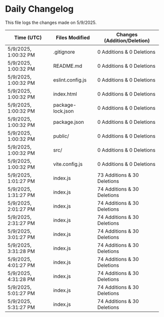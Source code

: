 # Daily Changelog

This file logs the changes made on 5/9/2025.

| Time (UTC)             | Files Modified                    | Changes (Addition/Deletion) |
|------------------------|-----------------------------------|-----------------------------|
| 5/9/2025, 1:00:32 PM | .gitignore | 0 Additions & 0 Deletions |
| 5/9/2025, 1:00:32 PM | README.md | 0 Additions & 0 Deletions |
| 5/9/2025, 1:00:32 PM | eslint.config.js | 0 Additions & 0 Deletions |
| 5/9/2025, 1:00:32 PM | index.html | 0 Additions & 0 Deletions |
| 5/9/2025, 1:00:32 PM | package-lock.json | 0 Additions & 0 Deletions |
| 5/9/2025, 1:00:32 PM | package.json | 0 Additions & 0 Deletions |
| 5/9/2025, 1:00:32 PM | public/ | 0 Additions & 0 Deletions |
| 5/9/2025, 1:00:32 PM | src/ | 0 Additions & 0 Deletions |
| 5/9/2025, 1:00:32 PM | vite.config.js | 0 Additions & 0 Deletions |
| 5/9/2025, 1:01:27 PM | index.js | 73 Additions & 30 Deletions|
| 5/9/2025, 1:31:27 PM | index.js | 74 Additions & 30 Deletions|
| 5/9/2025, 2:01:27 PM | index.js | 74 Additions & 30 Deletions|
| 5/9/2025, 2:31:27 PM | index.js | 74 Additions & 30 Deletions|
| 5/9/2025, 3:01:27 PM | index.js | 74 Additions & 30 Deletions|
| 5/9/2025, 3:31:28 PM | index.js | 74 Additions & 30 Deletions|
| 5/9/2025, 4:01:27 PM | index.js | 74 Additions & 30 Deletions|
| 5/9/2025, 4:31:28 PM | index.js | 74 Additions & 30 Deletions|
| 5/9/2025, 5:01:27 PM | index.js | 74 Additions & 30 Deletions|
| 5/9/2025, 5:31:27 PM | index.js | 74 Additions & 30 Deletions|
